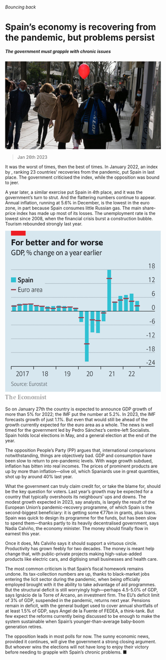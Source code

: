 ###### Bouncing back

# Spain’s economy is recovering from the pandemic, but problems persist 

##### The government must grapple with chronic issues 

![image](images/20230128_EUP506.jpg) 

> Jan 26th 2023 

It was the worst of times, then the best of times. In January 2022, an index by , ranking 23 countries’ recoveries from the pandemic, put Spain in last place. The government criticised the index, while the opposition was bound to jeer. 

A year later, a similar exercise put Spain in 4th place, and it was the government’s turn to strut. And the flattering numbers continue to appear. Annual inflation, running at 5.6% in December, is the lowest in the euro zone, in part because Spain consumes little Russian gas. The main share-price index has made up most of its losses. The unemployment rate is the lowest since 2008, when the financial crisis burst a construction bubble. Tourism rebounded strongly last year. 

![image](images/20230128_EUC512.png) 


So on January 27th the country is expected to announce GDP growth of more than 5% for 2022; the IMF put the number at 5.2%. In 2023, the IMF forecasts growth of just 1.1%. But even that would still be ahead of the growth currently expected for the euro area as a whole. The news is well timed for the government led by Pedro Sánchez’s centre-left Socialists. Spain holds local elections in May, and a general election at the end of the year. 

The opposition People’s Party (PP) argues that, international comparisons notwithstanding, things are objectively bad. GDP and consumption have been slow to return to pre-pandemic levels. With wage growth subdued, inflation has bitten into real incomes. The prices of prominent products are up by more than inflation—olive oil, which Spaniards use in great quantities, shot up by around 40% last year. 

What the government can truly claim credit for, or take the blame for, should be the key question for voters. Last year’s growth may be expected for a country that typically overshoots its neighbours’ ups and downs. The modest growth expected in 2023, say analysts, is largely the result of the European Union’s pandemic-recovery programme, of which Spain is the second-biggest beneficiary: it is getting some €77bn in grants, plus loans. Spain was quick to design its programme for the funds, but has been slow to spend them—thanks partly to its heavily decentralised government, says Nadia Calviño, the economy minister. The money should finally flow in earnest this year.

Once it does, Ms Calviño says it should support a virtuous circle. Productivity has grown feebly for two decades. The money is meant help change that, with public-private projects making high-value-added products like electric cars, and digitising small businesses and health care.

The most common criticism is that Spain’s fiscal homework remains undone. Its tax-collection numbers are up, thanks to black-market jobs entering the licit sector during the pandemic, when being officially employed brought with it the ability to take advantage of aid programmes. But the structural deficit is still worryingly high—perhaps 4.5-5.0% of GDP, says Ignácio de la Torre of Arcano, an investment firm. The EU’s deficit limit of 3% of GDP, suspended in the pandemic, returns next year. Pensions remain in deficit, with the general budget used to cover annual shortfalls of at least 1.5% of GDP, says Ángel de la Fuente of FEDEA, a think-tank. But few expect the reforms currently being discussed to be enough to make the system sustainable when Spain’s younger-than-average baby-boom generation retires. 

The opposition leads in most polls for now. The sunny economic news, provided it continues, will give the government a strong closing argument. But whoever wins the elections will not have long to enjoy their victory before needing to grapple with Spain’s chronic problems. ■

